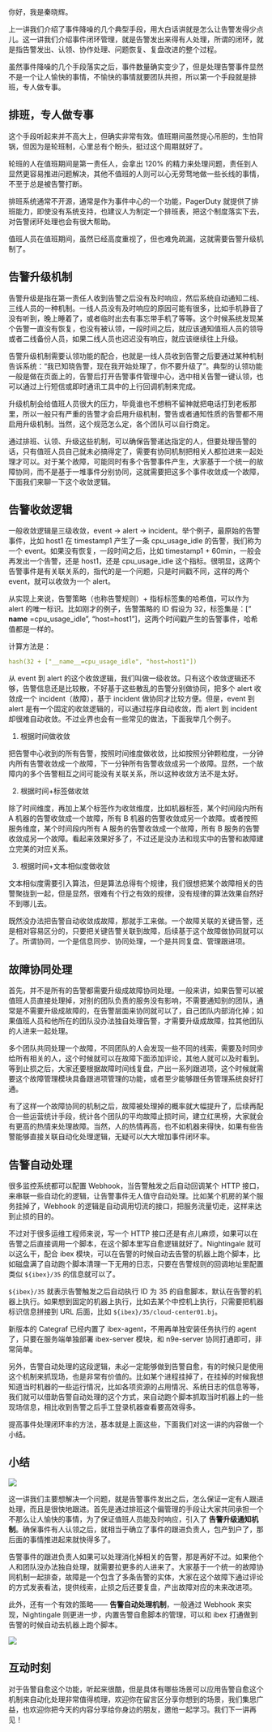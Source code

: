 你好，我是秦晓辉。

上一讲我们介绍了事件降噪的几个典型手段，用大白话讲就是怎么让告警发得少点儿。这一讲我们介绍事件闭环管理，就是告警发出来得有人处理，所谓的闭环，就是指告警发出、认领、协作处理、问题恢复、复盘改进的整个过程。

虽然事件降噪的几个手段落实之后，事件数量确实变少了，但是处理告警事件显然不是一个让人愉快的事情，不愉快的事情就要团队共担，所以第一个手段就是排班，专人做专事。

## 排班，专人做专事

这个手段听起来并不高大上，但确实非常有效。值班期间虽然提心吊胆的，生怕背锅，但因为是轮班制，心里总有个盼头，挺过这个周期就好了。

轮班的人在值班期间是第一责任人，会拿出 120% 的精力来处理问题，责任到人显然更容易推进问题解决，其他不值班的人则可以心无旁骛地做一些长线的事情，不至于总是被告警打断。

排班系统通常不开源，通常是作为事件中心的一个功能，PagerDuty 就提供了排班能力，即使没有系统支持，也建议人为制定一个排班表，把这个制度落实下去，对告警闭环处理也会有很大帮助。

值班人员在值班期间，虽然已经高度重视了，但也难免疏漏，这就需要告警升级机制了。

## 告警升级机制

告警升级是指在第一责任人收到告警之后没有及时响应，然后系统自动通知二线、三线人员的一种机制。一线人员没有及时响应的原因可能有很多，比如手机静音了没有听到，晚上睡着了，或者临时出去有事忘带手机了等等。这个时候系统发现某个告警一直没有恢复，也没有被认领，一段时间之后，就应该通知值班人员的领导或者二线备份人员，如果二线人员也迟迟没有响应，就应该继续往上升级。

告警升级机制需要认领功能的配合，也就是一线人员收到告警之后要通过某种机制告诉系统：“我已知晓告警，现在我开始处理了，你不要升级了”。典型的认领功能一般是做在页面上的，告警后打开告警事件管理中心，选中相关告警一键认领，也可以通过上行短信或即时通讯工具中的上行回调机制来完成。

升级机制会给值班人员很大的压力，毕竟谁也不想稍不留神就把电话打到老板那里，所以一般只有严重的告警才会启用升级机制，警告或者通知性质的告警都不用启用升级机制。当然，这个规范怎么定，各个团队可以自行商定。

通过排班、认领、升级这些机制，可以确保告警递达指定的人，但要处理告警的话，只有值班人员自己就未必搞得定了，需要有协同机制把相关人都拉进来一起处理才可以。对于某个故障，可能同时有多个告警事件产生，大家基于一个统一的故障协同，而不是基于一堆事件分别协同，这就需要把这多个事件收敛成一个故障，下面我们来聊一下这个收敛逻辑。

## 告警收敛逻辑

一般收敛逻辑是三级收敛，event -> alert -> incident。举个例子，最原始的告警事件，比如 host1 在 timestamp1 产生了一条 cpu\_usage\_idle 的告警，我们称为一个 event。如果没有恢复，一段时间之后，比如 timestamp1 + 60min，一般会再发出一个告警，还是 host1，还是 cpu\_usage\_idle 这个指标。很明显，这两个告警事件是有关联关系的，指代的是一个问题，只是时间戳不同，这样的两个 event，就可以收敛为一个 alert。

从实现上来说，告警策略（也称告警规则）\+ 指标标签集的哈希值，可以作为 alert 的唯一标识。比如刚才的例子，告警策略的 ID 假设为 32，标签集是：\[“ **name** =cpu\_usage\_idle”, “host=host1”\]，这两个时间戳产生的告警事件，哈希值都是一样的。

计算方法是：

```yaml
hash(32 + ["__name__=cpu_usage_idle", "host=host1"])

```

从 event 到 alert 的这个收敛逻辑，我们叫做一级收敛。只有这个收敛逻辑还不够，告警信息还是比较散，不好基于这些散乱的告警分别做协同，把多个 alert 收敛成一个 incident（故障），基于 incident 做协同才比较方便。但是，event 到 alert 是有一个固定的收敛逻辑的，可以通过程序自动收敛，而 alert 到 incident 却很难自动收敛。不过业界也会有一些常见的做法，下面我举几个例子。

1. 根据时间做收敛

把告警中心收到的所有告警，按照时间维度做收敛，比如按照分钟颗粒度，一分钟内所有告警收敛成一个故障，下一分钟所有告警收敛成另一个故障。显然，一个故障内的多个告警相互之间可能没有关联关系，所以这种收敛方法不是太好。

2. 根据时间+标签做收敛

除了时间维度，再加上某个标签作为收敛维度，比如机器标签，某个时间段内所有 A 机器的告警收敛成一个故障，所有 B 机器的告警收敛成另一个故障。或者按照服务维度，某个时间段内所有 A 服务的告警收敛成一个故障，所有 B 服务的告警收敛成另一个故障。看起来效果好多了，不过还是没办法和现实中的告警和故障建立完美的对应关系。

3. 根据时间+文本相似度做收敛

文本相似度需要引入算法，但是算法总得有个规律，我们很想把某个故障相关的告警聚拢到一起，但是显然，很难有个行之有效的规律，没有规律的算法效果自然好不到哪儿去。

既然没办法把告警自动收敛成故障，那就手工来做。一个故障关联的关键告警，还是相对容易区分的，只要把关键告警关联到故障，后续基于这个故障做协同就可以了。所谓协同，一个是信息同步、协同处理，一个是共同复盘、管理跟进项。

## 故障协同处理

首先，并不是所有的告警都需要升级成故障协同处理。一般来讲，如果告警可以被值班人员直接处理掉，对别的团队负责的服务没有影响，不需要通知别的团队，通常是不需要升级成故障的，在告警层面来协同就可以了，自己团队内部消化掉；如果值班人员和他所在的团队没办法独自处理告警，才需要升级成故障，拉其他团队的人进来一起处理。

多个团队共同处理一个故障，不同团队的人会发现一些不同的线索，需要及时同步给所有相关的人，这个时候就可以在故障下面添加评论，其他人就可以及时看到。等到止损之后，大家还要根据故障时间线复盘，产出一系列跟进项，这个时候就需要这个故障管理模块具备跟进项管理的功能，或者至少能够跟任务管理系统良好打通。

有了这样一个故障协同的机制之后，故障被处理掉的概率就大幅提升了，后续再配合一些运营统计手段，统计各个团队的平均故障止损时间，建立红黑榜，大家就会有更高的热情来处理故障。当然，人的热情再高，也不如机器来得快，如果有些告警能够直接关联自动化处理逻辑，无疑可以大大增加事件闭环率。

## 告警自动处理

很多监控系统都可以配置 Webhook，当告警触发之后自动回调某个 HTTP 接口，来串联一些自动化的逻辑，让告警事件无人值守自动处理。比如某个机房的某个服务挂掉了，Webhook 的逻辑是自动调用切流的接口，把服务流量切走，这样来达到止损的目的。

不过对于很多运维工程师来说，写一个 HTTP 接口还是有点儿麻烦，如果可以在告警之后直接调用一个脚本，在这个脚本里写自愈逻辑就好了。Nightingale 就可以这么干，配合 ibex 模块，可以在告警的时候自动去告警的机器上跑个脚本，比如磁盘满了自动跑个脚本清理一下无用的日志，只要在告警规则的回调地址里配置类似 `${ibex}/35` 的信息就可以了。

`${ibex}/35` 就表示告警触发之后自动执行 ID 为 35 的自愈脚本，默认在告警的机器上执行。如果想到固定的机器上执行，比如去某个中控机上执行，只需要把机器标识信息拼接到 URL 后面，比如 `${ibex}/35/cloud-center01.bj`。

新版本的 Categraf 已经内置了 ibex-agent，不用再单独安装任务执行的 agent 了，只要在服务端单独部署 ibex-server 模块，和 n9e-server 协同打通即可，非常简单。

另外，告警自动处理的这段逻辑，未必一定能够做到告警自愈，有的时候只是使用这个机制来抓现场，也是非常有价值的。比如某个进程挂掉了，在挂掉的时候我想知道当时机器的一些运行情况，比如各项资源的占用情况、系统日志的信息等等，我们就可以借助告警自动处理的这个方式，来自动跑个脚本抓取当时机器上的一些现场信息，相比收到告警之后手工登录机器查看要高效得多。

提高事件处理闭环率的方法，基本就是上面这些，下面我们对这一讲的内容做一个小结。

## 小结

![](https://static001.geekbang.org/resource/image/12/7e/1289b2583a4d718b064d1f746a98857e.jpg?wh=3590x1864)

这一讲我们主要想解决一个问题，就是告警事件发出之后，怎么保证一定有人跟进处理，而且是很快地跟进。首先是通过排班这个偏管理的手段让大家共同承担一个不那么让人愉快的事情，为了保证值班人员能及时响应，引入了 **告警升级通知机制**。确保事件有人认领之后，就相当于确立了事件的跟进负责人，包产到户了，那后面的事情推进起来就快得多了。

告警事件的跟进负责人如果可以处理消化掉相关的告警，那是再好不过。如果他个人和团队没办法独自处理，就需要拉更多的人进来了。大家基于一个统一的故障协同机制一起排查，故障是一个包含了多条告警的实体，大家在这个故障下通过评论的方式发表看法，提供线索，止损之后还要复盘，产出故障对应的未来改进项。

此外，还有一个有效的策略—— **告警自动处理机制**，一般通过 Webhook 来实现，Nightingale 则更进一步，内置告警自愈脚本的管理，可以和 ibex 打通做到告警的时候自动去机器上跑个脚本。

![](https://static001.geekbang.org/resource/image/c4/73/c44e85e55b70b2yy392b36f2312cf773.png?wh=2370x976)

## 互动时刻

对于告警自愈这个功能，听起来很酷，但是具体有哪些场景可以应用告警自愈这个机制来自动化处理非常值得梳理，欢迎你在留言区分享你想到的场景，我们集思广益，也欢迎你把今天的内容分享给你身边的朋友，邀他一起学习。我们下一讲再见！
